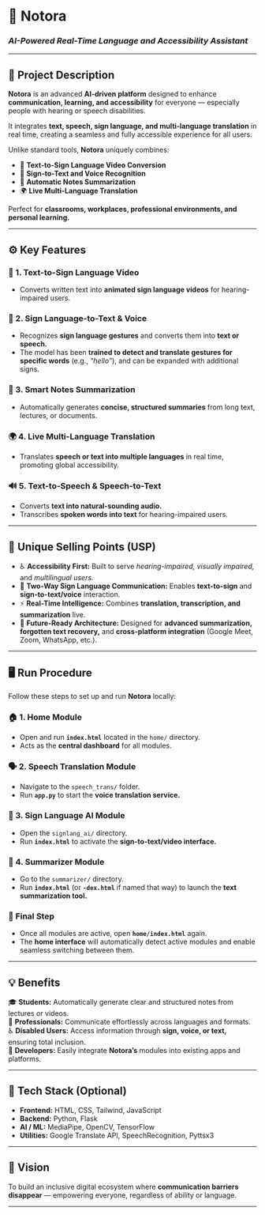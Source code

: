 # 🧠 Notora  
### *AI-Powered Real-Time Language and Accessibility Assistant*  

---

## 🚀 Project Description  

**Notora** is an advanced **AI-driven platform** designed to enhance **communication, learning, and accessibility** for everyone — especially people with hearing or speech disabilities.  

It integrates **text, speech, sign language, and multi-language translation** in real time, creating a seamless and fully accessible experience for all users.  

Unlike standard tools, **Notora** uniquely combines:  
- 👐 **Text-to-Sign Language Video Conversion**  
- 🤟 **Sign-to-Text and Voice Recognition**  
- 📝 **Automatic Notes Summarization**  
- 🌍 **Live Multi-Language Translation**  

Perfect for **classrooms, workplaces, professional environments, and personal learning.**

---

## ⚙️ Key Features  

### 👐 1. Text-to-Sign Language Video  
- Converts written text into **animated sign language videos** for hearing-impaired users.  

### 🤟 2. Sign Language-to-Text & Voice  
- Recognizes **sign language gestures** and converts them into **text or speech.**  
- The model has been **trained to detect and translate gestures for specific words** (e.g., *“hello”*), and can be expanded with additional signs.  

### 📝 3. Smart Notes Summarization  
- Automatically generates **concise, structured summaries** from long text, lectures, or documents.  

### 🌍 4. Live Multi-Language Translation  
- Translates **speech or text into multiple languages** in real time, promoting global accessibility.  

### 🔊 5. Text-to-Speech & Speech-to-Text  
- Converts **text into natural-sounding audio.**  
- Transcribes **spoken words into text** for hearing-impaired users.  

---

## 🌟 Unique Selling Points (USP)  

- ♿ **Accessibility First:** Built to serve *hearing-impaired, visually impaired,* and *multilingual users.*  
- 🔄 **Two-Way Sign Language Communication:** Enables **text-to-sign** and **sign-to-text/voice** interaction.  
- ⚡ **Real-Time Intelligence:** Combines **translation, transcription, and summarization** live.  
- 🧩 **Future-Ready Architecture:** Designed for **advanced summarization, forgotten text recovery,** and **cross-platform integration** (Google Meet, Zoom, WhatsApp, etc.).  

---

## 🖥️ Run Procedure  

Follow these steps to set up and run **Notora** locally:  

### 🏠 1. Home Module  
- Open and run **`index.html`** located in the `home/` directory.  
- Acts as the **central dashboard** for all modules.  

### 🗣️ 2. Speech Translation Module  
- Navigate to the `speech_trans/` folder.  
- Run **`app.py`** to start the **voice translation service.**  

### 🤖 3. Sign Language AI Module  
- Open the `signlang_ai/` directory.  
- Run **`index.html`** to activate the **sign-to-text/video interface.**  

### 🧾 4. Summarizer Module  
- Go to the `summarizer/` directory.  
- Run **`index.html`** (or **`-dex.html`** if named that way) to launch the **text summarization tool.**  

### 🔁 Final Step  
- Once all modules are active, open **`home/index.html`** again.  
- The **home interface** will automatically detect active modules and enable seamless switching between them.  

---

## 💡 Benefits  

🎓 **Students:** Automatically generate clear and structured notes from lectures or videos.  
💼 **Professionals:** Communicate effortlessly across languages and formats.  
♿ **Disabled Users:** Access information through **sign, voice, or text,** ensuring total inclusion.  
🧩 **Developers:** Easily integrate **Notora’s** modules into existing apps and platforms.  

---

## 🧰 Tech Stack (Optional)  

- **Frontend:** HTML, CSS, Tailwind, JavaScript  
- **Backend:** Python, Flask  
- **AI / ML:** MediaPipe, OpenCV, TensorFlow  
- **Utilities:** Google Translate API, SpeechRecognition, Pyttsx3  

---

## 🌈 Vision  

To build an inclusive digital ecosystem where **communication barriers disappear** — empowering everyone, regardless of ability or language.  

---

